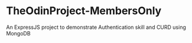 # TheOdinProject-MembersOnly
An ExpressJS project to demonstrate Authentication skill and CURD using MongoDB
